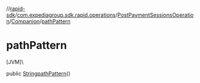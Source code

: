//[rapid-sdk](../../../../index.md)/[com.expediagroup.sdk.rapid.operations](../../index.md)/[PostPaymentSessionsOperation](../index.md)/[Companion](index.md)/[pathPattern](path-pattern.md)

# pathPattern

[JVM]\

public [String](https://docs.oracle.com/javase/8/docs/api/java/lang/String.html)[pathPattern](path-pattern.md)()
